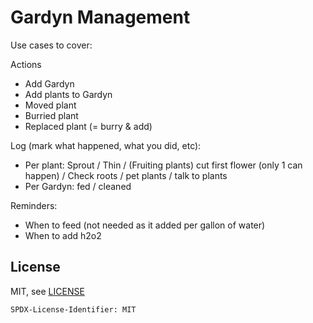# Gardyn Management

Use cases to cover:

Actions

- Add Gardyn
- Add plants to Gardyn
- Moved plant
- Burried plant
- Replaced plant (= burry & add)

Log (mark what happened, what you did, etc):

- Per plant: Sprout / Thin / (Fruiting plants) cut first flower (only 1 can happen) / Check roots / pet plants / talk to plants
- Per Gardyn: fed / cleaned

Reminders:

- When to feed (not needed as it added per gallon of water)
- When to add h2o2

## License

MIT, see [LICENSE](./LICENSE)

`SPDX-License-Identifier: MIT`
